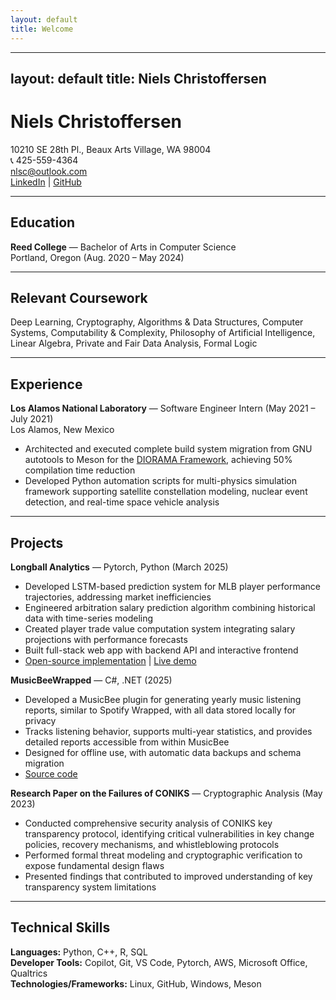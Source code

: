 ```yaml
---
layout: default
title: Welcome
---
```

---
layout: default
title: Niels Christoffersen
---

# Niels Christoffersen

10210 SE 28th Pl., Beaux Arts Village, WA 98004  
📞 425-559-4364  
[nlsc@outlook.com](mailto:nlsc@outlook.com)  
[LinkedIn](https://linkedin.com/in/nielsjsc) | [GitHub](https://github.com/nielsjsc)

---

## Education
**Reed College** — Bachelor of Arts in Computer Science  
Portland, Oregon (Aug. 2020 – May 2024)

---

## Relevant Coursework
Deep Learning, Cryptography, Algorithms & Data Structures, Computer Systems, Computability & Complexity, Philosophy of Artificial Intelligence, Linear Algebra, Private and Fair Data Analysis, Formal Logic

---

## Experience
**Los Alamos National Laboratory** — Software Engineer Intern (May 2021 – July 2021)  
Los Alamos, New Mexico
  - Architected and executed complete build system migration from GNU autotools to Meson for the [DIORAMA Framework](https://laro.lanl.gov/esploro/outputs/conferenceProceeding/DIORAMA-as-a-System-Simulation-and/9916369462903761), achieving 50% compilation time reduction
  - Developed Python automation scripts for multi-physics simulation framework supporting satellite constellation modeling, nuclear event detection, and real-time space vehicle analysis

---

## Projects


**Longball Analytics** — Pytorch, Python (March 2025)  
  - Developed LSTM-based prediction system for MLB player performance trajectories, addressing market inefficiencies
  - Engineered arbitration salary prediction algorithm combining historical data with time-series modeling
  - Created player trade value computation system integrating salary projections with performance forecasts
  - Built full-stack web app with backend API and interactive frontend
  - [Open-source implementation](https://github.com/nielsjsc/LSTMLB) | [Live demo](https://longballhq.xyz/)


**MusicBeeWrapped** — C#, .NET (2025)  
  - Developed a MusicBee plugin for generating yearly music listening reports, similar to Spotify Wrapped, with all data stored locally for privacy
  - Tracks listening behavior, supports multi-year statistics, and provides detailed reports accessible from within MusicBee
  - Designed for offline use, with automatic data backups and schema migration
  - [Source code](https://github.com/yourusername/MusicBeeWrapped)

**Research Paper on the Failures of CONIKS** — Cryptographic Analysis (May 2023)  
  - Conducted comprehensive security analysis of CONIKS key transparency protocol, identifying critical vulnerabilities in key change policies, recovery mechanisms, and whistleblowing protocols
  - Performed formal threat modeling and cryptographic verification to expose fundamental design flaws
  - Presented findings that contributed to improved understanding of key transparency system limitations

---

## Technical Skills
**Languages:** Python, C++, R, SQL  
**Developer Tools:** Copilot, Git, VS Code, Pytorch, AWS, Microsoft Office, Qualtrics  
**Technologies/Frameworks:** Linux, GitHub, Windows, Meson


